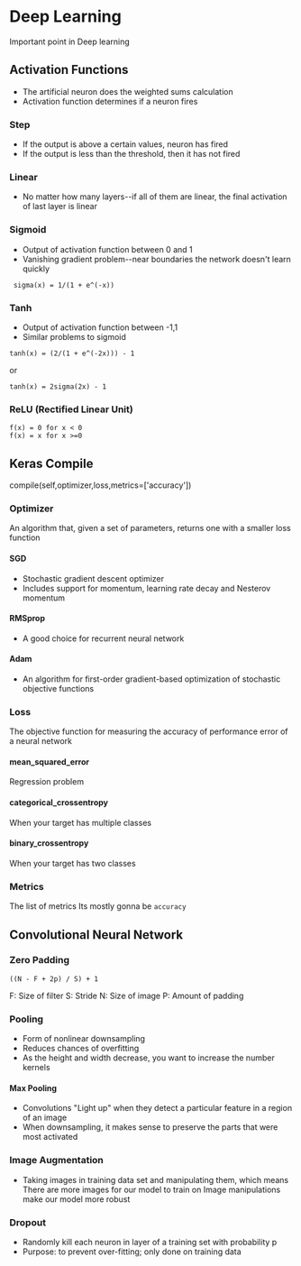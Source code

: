 # Deep Learning
Important point in Deep learning

## Activation Functions
* The artificial neuron does the weighted sums calculation
* Activation function determines if a neuron fires
### Step
* If the output is above a certain values, neuron has fired
* If the output is less than the threshold, then it has not fired
### Linear
* No matter how many layers--if all of them are linear, the final activation of last layer is linear
### Sigmoid
* Output of activation function between 0 and 1
* Vanishing gradient problem--near boundaries the network doesn't learn quickly
``` 
 sigma(x) = 1/(1 + e^(-x)) 
```
### Tanh
* Output of activation function between -1,1
* Similar problems to sigmoid
```
tanh(x) = (2/(1 + e^(-2x))) - 1
```
or
```
tanh(x) = 2sigma(2x) - 1
```
### ReLU (Rectified Linear Unit)
```
f(x) = 0 for x < 0
f(x) = x for x >=0

```
## Keras Compile
compile(self,optimizer,loss,metrics=['accuracy'])

### Optimizer
An algorithm that, given a set of parameters, returns one with a smaller loss function

#### SGD
* Stochastic gradient descent optimizer
* Includes support for momentum, learning rate decay and Nesterov momentum

#### RMSprop
* A good choice for recurrent neural network

#### Adam
* An algorithm for first-order gradient-based optimization of stochastic objective functions

### Loss
The objective function for measuring the accuracy of performance error of a neural network

#### mean_squared_error
Regression problem

#### categorical_crossentropy 
When your target has multiple classes

#### binary_crossentropy
When your target has two classes


### Metrics
The list of metrics
Its mostly gonna be `accuracy`


## Convolutional Neural Network

### Zero Padding

```
((N - F + 2p) / S) + 1
```
F: Size of filter
S: Stride
N: Size of image
P: Amount of padding

### Pooling
* Form of nonlinear downsampling
* Reduces chances of overfitting
* As the height and width decrease, you want to increase the number kernels

#### Max Pooling
* Convolutions "Light up" when they detect a particular feature in a region of an image
* When downsampling, it makes sense to preserve the parts that were most activated

### Image Augmentation
* Taking images in training data set and manipulating them, which means
			There are more images for our model to train on
			Image manipulations make our model more robust



### Dropout
* Randomly kill each neuron in layer of a training set with probability p
* Purpose: to prevent over-fitting; only done on training data


